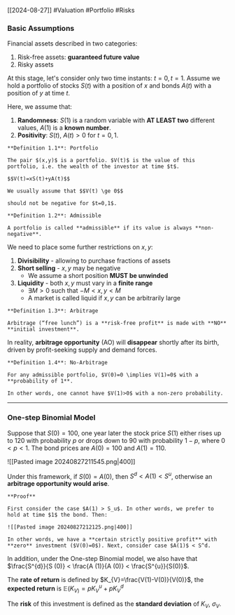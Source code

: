 [[2024-08-27]] #Valuation #Portfolio #Risks 

### Basic Assumptions
Financial assets described in two categories:
1. Risk-free assets: **guaranteed future value**
2. Risky assets

At this stage, let's consider only two time instants: $t=0, t=1$. Assume we hold a portfolio of stocks $S(t)$ with a position of $x$ and bonds $A(t)$ with a position of $y$ at time $t$.

Here, we assume that:
1. **Randomness**: $S(1)$ is a random variable with **AT LEAST two** different values, $A(1)$ is a **known number**.
2. **Positivity**: $S (t)$, $A(t)>0$ for $t=0,1$.

```ad-important
**Definition 1.1**: Portfolio

The pair $(x,y)$ is a portfolio. $V(t)$ is the value of this portfolio, i.e. the wealth of the investor at time $t$.

$$V(t)=xS(t)+yA(t)$$

We usually assume that $$V(t) \ge 0$$

should not be negative for $t=0,1$.
```

```ad-important
**Definition 1.2**: Admissible

A portfolio is called **admissible** if its value is always **non-negative**.
```

We need to place some further restrictions on $x,y$:
1. **Divisibility** - allowing to purchase fractions of assets 
2. **Short selling** - $x,y$ may be negative
	- We assume a short position **MUST be unwinded**
3. **Liquidity** - both $x,y$ must vary in a **finite range**
	- $\exists M >0$ such that $-M < x, y < M$
	- A market is called liquid if $x,y$ can be arbitrarily large

```ad-important
**Definition 1.3**: Arbitrage 

Arbitrage (“free lunch”) is a **risk-free profit** is made with **NO** **initial investment**.
```

In reality, **arbitrage opportunity** (AO) will **disappear** shortly after its birth, driven by profit-seeking supply and demand forces.

```ad-important
**Definition 1.4**: No-Arbitrage

For any admissible portfolio, $V(0)=0 \implies V(1)=0$ with a **probability of 1**.

In other words, one cannot have $V(1)>0$ with a non-zero probability.
```

---
### One-step Binomial Model
Suppose that $S(0) = 100$, one year later the stock price $S (1)$ either rises up to 120 with probability $p$ or drops down to 90 with probability $1 − p$, where $0<p<1$. The bond prices are $A (0)=100$ and $A (1)=110$.

![[Pasted image 20240827211545.png|400]]


Under this framework, if $S(0)=A(0)$, then $S^{d} < A (1)< S^{u}$, otherwise an **arbitrage opportunity would arise**.

```ad-info
**Proof**

First consider the case $A(1) > S_u$. In other words, we prefer to hold at time $1$ the bond. Then:

![[Pasted image 20240827212125.png|400]]

In other words, we have a **certain strictly positive profit** with **zero** investment ($V(0)=0$). Next, consider case $A(1)$ < S^d.
```

In addition, under the One-step Binomial model, we also have that $\frac{S^{d}}{S (0)} < \frac{A (1)}{A (0)} < \frac{S^{u}}{S(0)}$.

The **rate of return** is defined by $K_{V}=\frac{V(1)-V(0)}{V(0)}$, the **expected return** is $\mathbb{E}(K_{V)}=pK_{V}^{u}+pK_{V}^{d}$ 

The **risk** of this investment is defined as the **standard deviation** of $K_{V}$, $\sigma_{V}$.